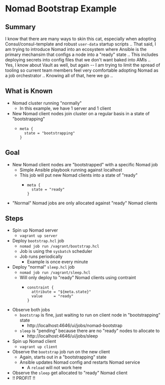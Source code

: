 # Nomad Bootstrap Example

## Summary
I know that there are many ways to skin this cat, especially when adopting Consul/consul-template and robust `user-data` startup scripts .. That said, I am trying to introduce Nomad into an ecosystem where Ansible is the primary mechansim that configs a node into a "ready" state .. This includes deploying secrets into config files that we don't want baked into AMIs .. Yes, I know about Vault as well, but again -- I am trying to limit the spread of tooling so current team members feel very comfortable adopting Nomad as a job orchestrator .. Knowing all of that, here we go ..

## What is Known
- Nomad cluster running "normally"
    - In this example, we have 1 server and 1 client
- New Nomad client nodes join cluster on a regular basis in a state of "bootstrapping"
    - ```
      meta {
        state = "bootstrapping"
      }
      ```

## Goal
- New Nomad client nodes are "bootstrapped" with a specific Nomad job
    - Simple Ansible playbook running against localhost
    - This job will put new Nomad clients into a state of "ready"
        - ```
          meta {
            state = "ready"
          }
          ```
- "Normal" Nomad jobs are only allocated against "ready" Nomad clients

## Steps
- Spin up Nomad server
    - `vagrant up server`
- Deploy `bootstrap.hcl` job
    - `nomad job run /vagrant/bootstrap.hcl`
    - Job is using the `sysbatch` scheduler
    - Job runs periodically
        - Example is once every minute
- Deploy "normal" `sleep.hcl` job
    - `nomad job run /vagrant/sleep.hcl`
    - Will only deploy to "ready" Nomad clients using contraint
        - ```
          constraint {
            attribute = "${meta.state}"
            value     = "ready"
          }
          ```
- Observe both jobs
    - `bootstrap` is fine, just waiting to run on client node in "bootstrapping" state
        - http://localhost:4646/ui/jobs/nomad-bootstrap
    - `sleep` is "pending" because there are no "ready" nodes to allocate to
        - http://localhost:4646/ui/jobs/sleep
- Spin up Nomad client
    - `vagrant up client`
- Observe the `bootstrap` job run on the new client
    - Again, starts out in a "bootstrapping" state
    - Ansible updates Nomad config and restarts Nomad service
        - A `reload` will not work here
- Observe the `sleep` get allocated to "ready" Nomad client
- !! PROFIT !!
